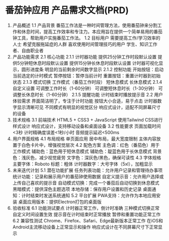 # 番茄钟应用 产品需求文档(PRD)
1. 产品概述
1.1 产品背景
番茄工作法是一种时间管理方法，使用番茄钟来分割工作和休息时间，提高工作效率和专注力。本应用旨在提供一个简单易用的番茄钟工具，帮助用户实施番茄工作法。
1.2 目标用户
需要提高工作/学习效率的人士
希望克服拖延症的人群
喜欢使用时间管理技巧的用户
学生、知识工作者、自由职业者
2. 产品功能需求
2.1 核心功能
2.1.1 计时器功能
提供25分钟工作时段默认设置
提供5分钟短休息时段默认设置
提供15分钟长休息时段默认设置
计时器可视化显示，圆形进度条
明显的当前剩余时间数字显示
2.1.2 控制功能
开始按钮：启动当前选定的计时模式
暂停按钮：暂停当前计时
重置按钮：重置计时器到初始状态
2.1.3 模式切换
工作模式（番茄工作时段）
短休息模式
长休息模式
2.1.4 自定义设置
可调整工作时长（1-60分钟）
可调整短休息时长（1-30分钟）
可调整长休息时长（1-60分钟）
2.1.5 提醒功能
计时结束时播放提示音
2.2 用户体验需求
界面简洁明了，专注于计时功能
按钮大小合适，易于点击
计时器数字显示清晰可见
不同模式有明显的视觉区分
响应式设计，适配不同屏幕尺寸的设备
3. 技术规格
3.1 前端技术
HTML5 + CSS3 + JavaScript
使用Tailwind CSS进行样式设计
响应式设计，支持移动设备和桌面设备
3.2 性能要求
页面加载时间<3秒
计时精确度误差<1秒/小时
音频提示延迟<500ms
4. 用户界面规格
4.1 布局规格
单页面应用
居中布局，最大宽度限制
主体内容放置于白色卡片中，增强视觉层次
4.2 配色方案
主色调：红色（番茄色）用于工作模式
辅助色：蓝色用于短休息模式
辅助色：靛蓝色用于长休息模式
背景色：浅灰色，减少视觉疲劳
文字色：深灰色/黑色，确保可读性
4.3 字体规格
主要字体：Roboto
标题：粗体
计时器数字：大号字体（5xl），加粗显示
5. 未来迭代计划
5.1 潜在功能扩展
任务列表功能：允许用户记录和管理待办事项
统计功能：记录和展示用户的番茄钟使用数据
自定义提示音：允许用户选择或上传自己喜欢的提示音
自动模式切换：完成一个番茄后自动切换到休息模式
黑暗模式：提供深色主题选项
本地存储：保存用户设置和历史记录
桌面通知：计时结束时发送系统通知
5.2 平台扩展
PWA支持：允许作为本地应用安装
桌面应用版本：提供Electron打包的桌面版
6. 验收标准
6.1 功能测试要点
计时器正常工作，倒计时准确
三种模式切换正常
自定义时间设置生效
提示音在计时结束时正常播放
暂停和重置功能正常工作
6.2 兼容性测试
Chrome、Firefox、Safari、Edge最新版本正常工作
在iOS和Android主流移动设备上正常显示和操作
响应式设计在不同屏幕尺寸下正常显示
